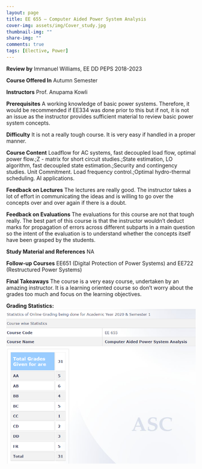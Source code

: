 ```yaml
---
layout: page
title: EE 655 – Computer Aided Power System Analysis 
cover-img: assets/img/Cover_study.jpg
thumbnail-img: ""
share-img: ""
comments: true
tags: [Elective, Power]
---
```


**Review by**
Immanuel Williams, EE DD PEPS 2018-2023

**Course Offered In**
Autumn Semester


**Instructors**
Prof. Anupama Kowli

**Prerequisites**
A working knowledge of basic power systems. Therefore, it would be recommended if EE334 was done prior to this but if not, it is not an issue as the instructor provides sufficient material to review basic power system concepts.

**Difficulty**
It is not a really tough course. It is very easy if handled in a proper manner.

**Course Content**
Loadflow for AC systems, fast decoupled load flow, optimal power flow.;Z - matrix for short circuit studies.;State estimation, LO algorithm, fast decoupled state estimation.;Security and contingency studies. Unit Commitment. Load frequency control.;Optimal hydro-thermal scheduling. AI applications.
 
**Feedback on Lectures**
The lectures are really good. The instructor takes a lot of effort in communicating the ideas and is willing to go over the concepts over and over again if there is a doubt.

**Feedback on Evaluations**
The evaluations for this course are not that tough really. The best part of this course is that the instructor wouldn’t deduct marks for propagation of errors across different subparts in a main question so the intent of the evaluation is to understand whether the concepts itself have been grasped by the students.

**Study Material and References**
NA


**Follow-up Courses**
EE651 (Digital Protection of Power Systems) and EE722 (Restructured Power Systems)


**Final Takeaways**
The course is a very easy course, undertaken by an amazing instructor. It is a learning oriented course so don’t worry about the grades too much and focus on the learning objectives.



**Grading Statistics:**
![Grades](EE655_2020_grades.png)
